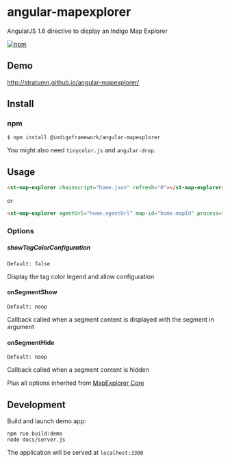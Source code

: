 # angular-mapexplorer

AngularJS 1.6 directive to display an Indigo Map Explorer

[![npm](https://img.shields.io/npm/v/@indigoframework/angular-mapexplorer.svg)](https://www.npmjs.com/package/@indigoframework/angular-mapexplorer)

## Demo
http://stratumn.github.io/angular-mapexplorer/

## Install

### npm

```
$ npm install @indigoframework/angular-mapexplorer
```

You might also need `tinycolor.js` and `angular-drop`.


## Usage

```html
<st-map-explorer chainscript="home.json" refresh="0"></st-map-explorer>
```

or

```html
<st-map-explorer agentUrl="home.agentUrl" map-id="home.mapId" process="home.process" options="{showTagColorConfiguration: true}"></st-map-explorer>
```

### Options

##### showTagColorConfiguration
```
Default: false
```

Display the tag color legend and allow configuration


#### onSegmentShow
```
Default: noop
```

Callback called when a segment content is displayed with the segment in argument

#### onSegmentHide
```
Default: noop
```

Callback called when a segment content is hidden

Plus all options inherited from [MapExplorer Core](https://github.com/stratumn/indigo-js/tree/master/packages/mapexplorer-core)

## Development

Build and launch demo app:

```
npm run build:demo
node docs/server.js
```

The application will be served at `localhost:3300`
